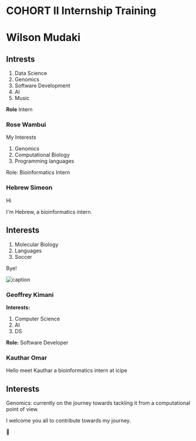 # COHORT II Internship Training

# Wilson Mudaki

## Intrests

1. Data Science
2. Genomics
3. Software Development
4. AI
5. Music

**Role** Intern

### Rose Wambui

My Interests
1. Genomics
2. Computational Biology
3. Programming languages

Role: Bioinformatics Intern

### Hebrew Simeon
Hi

I'm Hebrew, a bioinformatics intern.

## Interests

1. Molecular Biology
2. Languages
3. Soccer

Bye!

![caption](https://compote.slate.com/images/697b023b-64a5-49a0-8059-27b963453fb1.gif)

### Geoffrey Kimani

**Interests:**
1. Computer Science
2. AI
3. DS

**Role:** Software Developer

### Kauthar Omar

Hello meet Kauthar a bioinformatics intern at icipe

## Interests

Genomics: currently on the journey towards tackling it from a computational point of view.

I welcome you all to contribute towards my journey.

:tada:

